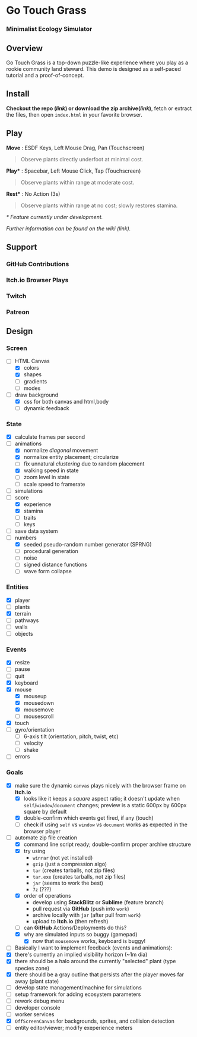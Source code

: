 <!-- the Mother's Hip Garden presents -->
<!-- in association with House of Ease -->
<!-- a Griffin Games experience -->
# Go Touch Grass
<!-- 
  keywords: clicker, idle, incremental, nature, eco, 
    solarpunk, permaculture, crafting, educational, 
    puzzle, adventure, roguelite, gardening, 
    minimalist, cozy, stewardship, rematriation,
-->
### Minimalist Ecology Simulator

## Overview
Go Touch Grass is a top-down puzzle-like experience where you play as a rookie community land steward. This demo is designed as a self-paced tutorial and a proof-of-concept.
## Install
**Checkout the repo (_link_) or download the zip archive(_link_)**, fetch or extract the files, then open `index.html` in your favorite browser.

## Play

**Move** : ESDF Keys, Left Mouse Drag, Pan (Touchscreen)

> Observe plants directly underfoot at minimal cost.

**Play\*** : Spacebar, Left Mouse Click, Tap (Touchscreen)

> Observe plants within range at moderate cost.

**Rest\*** : No Action (3s)

> Observe plants within range at no cost; slowly restores stamina.

_* Feature currently under development._

_Further information can be found on the wiki (_link_)._
## Support
### GitHub Contributions
### Itch.io Browser Plays
### Twitch
### Patreon

## Design
### Screen <!-- Air/Space -->
- [ ] HTML Canvas
  - [x] colors
  - [x] shapes
  - [ ] gradients
  - [ ] modes
- [ ] draw background
  - [X] css for both canvas and html,body
  - [ ] dynamic feedback
<!-- - [ ] 3d??? -->

### State <!-- Water/Time -->
- [x] calculate frames per second
- [ ] animations
  - [x] normalize _diagonal_ movement
  - [x] normalize entity placement; circularize
  - [ ] fix unnatural _clustering_ due to random placement
  - [x] walking speed in state
  - [ ] zoom level in state
  - [ ] scale speed to framerate
- [ ] simulations
- [ ] score
  - [x] experience 
  - [x] stamina
  - [ ] traits
  - [ ] keys
- [ ] save data system
- [ ] numbers
  - [x] seeded pseudo-random number generator (SPRNG)
  - [ ] procedural generation
  - [ ] noise
  - [ ] signed distance functions
  - [ ] wave form collapse

### Entities <!-- Earth/Matter -->
- [x] player
- [ ] plants
- [x] terrain
- [ ] pathways
- [ ] walls
- [ ] objects

### Events <!-- Fire/Energy -->
- [x] resize
- [ ] pause
- [ ] quit
- [x] keyboard
- [x] mouse
  - [x] mouseup
  - [x] mousedown
  - [x] mousemove
  - [ ] mousescroll
- [x] touch
- [ ] gyro/orientation
  - [ ] 6-axis tilt (orientation, pitch, twist, etc)
  - [ ] velocity
  - [ ] shake
- [ ] errors

### Goals
- [x] make sure the dynamic `canvas` plays nicely with the browser frame on **Itch.io**
  - [x] looks like it keeps a _square_ aspect ratio; it doesn't update when `self`/`window`/`document` changes; preview is a static 600px by 600px square by default
  - [x] double-confirm which events get fired, if any (touch)
  - [ ] check if using `self` vs `window` vs `document` works as expected in the browser player
- [ ] automate zip file creation
  - [x] command line script ready; double-confirm proper archive structure
  - [x] try using
    - `winrar` (not yet installed)
    - `gzip` (just a compression algo)
    - `tar` (creates tarballs, not zip files)
    - `tar.exe` (creates tarballs, not zip files)
    - `jar` (seems to work the best)
    - `7z` (???)
  - [x] order of operations
    - develop using **StackBlitz** or **Sublime** (feature branch)
    - pull request via **GitHub** (push into `work`)
    - archive locally with `jar` (after pull from `work`)
    - upload to **Itch.io** (then refresh)
  - [ ] can **GitHub** Actions/Deployments do this?
  - [x] why are simulated inputs so buggy (gamepad)
    - [x] now that `mousemove` works, keyboard is buggy!
- [ ] Basically I want to implement feedback (events and animations):
- [x] there's currently an implied visibility horizon (~1m dia)
- [x] there should be a halo around the currently "selected" plant (type species zone)
- [x] there should be a gray outline that persists after the player moves far away (plant state)
- [ ] develop state management/machine for simulations
- [ ] setup framework for adding ecosystem parameters
- [ ] rework debug menu
- [ ] developer console
- [ ] worker services
- [x] `OffScreenCanvas` for backgrounds, sprites, and collision detection
- [ ] entity editor/viewer; modify exeperience meters